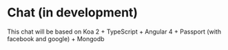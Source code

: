 # Chat (in development)

This chat will be based on Koa 2 + TypeScript + Angular 4 + Passport (with facebook and google) + Mongodb
